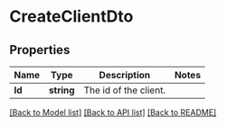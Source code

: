 # CreateClientDto

## Properties

Name | Type | Description | Notes
------------ | ------------- | ------------- | -------------
**Id** | **string** | The id of the client. | 

[[Back to Model list]](../README.md#documentation-for-models) [[Back to API list]](../README.md#documentation-for-api-endpoints) [[Back to README]](../README.md)


